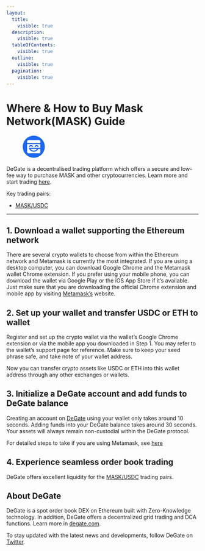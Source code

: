 ```yaml
---
layout:
  title:
    visible: true
  description:
    visible: true
  tableOfContents:
    visible: true
  outline:
    visible: true
  pagination:
    visible: true
---
```


# Where & How to Buy Mask Network(MASK) Guide

<figure><img src="../.gitbook/assets/mask_0x69af81e73a73b40adf4f3d4223cd9b1ece623074.png" alt="MASK" width="64" style="border-radius: 50%;"><figcaption></figcaption></figure>

DeGate is a decentralised trading platform which offers a secure and low-fee way to purchase MASK and other cryptocurrencies. Learn more and start trading [here](https://app.degate.com/trade/USDC/0x69af81e73a73b40adf4f3d4223cd9b1ece623074?utm_source=howtobuy).&#x20;

Key trading pairs:

* [MASK/USDC](https://app.degate.com/trade/USDC/0x69af81e73a73b40adf4f3d4223cd9b1ece623074?utm_source=howtobuy)

***

## 1. Download a wallet supporting the Ethereum network

There are several crypto wallets to choose from within the Ethereum network and Metamask is currently the most integrated. If you are using a desktop computer, you can download Google Chrome and the Metamask wallet Chrome extension. If you prefer using your mobile phone, you can download the wallet via Google Play or the iOS App Store if it’s available. Just make sure that you are downloading the official Chrome extension and mobile app by visiting [Metamask’s](https://metamask.io/) website.

## 2. Set up your wallet and transfer USDC or ETH to wallet

Register and set up the crypto wallet via the wallet’s Google Chrome extension or via the mobile app you downloaded in Step 1. You may refer to the wallet’s support page for reference. Make sure to keep your seed phrase safe, and take note of your wallet address.&#x20;

Now you can transfer crypto assets like USDC or ETH into this wallet address through any other exchanges or wallets.

## 3. Initialize a DeGate account and add funds to DeGate balance

Creating an account on [DeGate](https://app.degate.com/?utm_source=MASK_howtobuy) using your wallet only takes around 10 seconds. Adding funds into your DeGate balance takes around 30 seconds. Your assets will always remain non-custodial within the DeGate protocol.

For detailed steps to take if you are using Metamask, see [here](https://docs.degate.com/v/product_en/main-features/wallet-connectivity/metamask)

## 4. Experience seamless order book trading

DeGate offers excellent liquidity for the [MASK/USDC](https://app.degate.com/trade/USDC/0x69af81e73a73b40adf4f3d4223cd9b1ece623074?utm_source=howtobuy) trading pairs.&#x20;

## About DeGate

DeGate is a spot order book DEX on Ethereum built with Zero-Knowledge technology. In addition, DeGate offers a decentralized grid trading and DCA functions.  Learn more in [degate.com](https://degate.com/?utm_source=MASK_howtobuy).

To stay updated with the latest news and developments, follow DeGate on [Twitter](https://twitter.com/degatedex).
